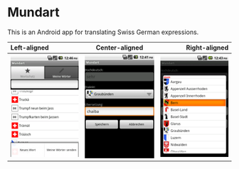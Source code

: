 # Mundart
This is an Android app for translating Swiss German expressions.



| Left-aligned | Center-aligned | Right-aligned |
| :---         |     :---:      |          ---: |
| ![Alt text](https://github.com/2bonahill/mundart/blob/main/mundart%20screenshot/main.png)     | ![Alt text](https://github.com/2bonahill/mundart/blob/main/mundart%20screenshot/addTranslation.png)     | ![Alt text](https://github.com/2bonahill/mundart/blob/main/mundart%20screenshot/regionSelect.png)    |
